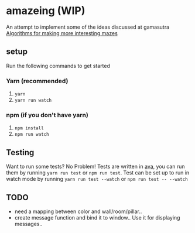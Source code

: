 # amazeing (WIP)

An attempt to implement some of the ideas discussed at gamasutra [Algorithms for making more interesting mazes](https://www.gamasutra.com/blogs/HermanTulleken/20161005/282629/Algorithms_for_making_more_interesting_mazes.php)

## setup

Run the following commands to get started

### Yarn (recommended)

1. `yarn`
1. `yarn run watch`

### npm (if you don't have yarn)

1. `npm install`
1. `npm run watch`

## Testing

Want to run some tests? No Problem! Tests are written in [ava](https://github.com/avajs/ava), you can run them by running `yarn run test` or `npm run test`. Test can be set up to run in watch mode by running `yarn run test --watch` or `npm run test -- --watch`

## TODO

* need a mapping between color and wall/room/pillar..   
* create message function and bind it to window.. Use it for displaying messages.. 